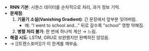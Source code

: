 - **RNN 기본**: 시퀀스 데이터를 순차적으로 처리, 과거 정보 기억.
- **문제점**:
    1. **기울기 소실(Vanishing Gradient)**: 긴 문장에서 앞부분 잊어버림.
        - 예: "I went to school and..." 뒤로 갈수록 "school" 영향 약해짐.
    2. **병렬 처리 불가**: 한 번에 하나씩 계산 → 느림.
- **해결 시도**: LSTM, GRU로 보완했지만 완벽하진 않았음.
- → [[트랜스포머]]가 이 한계를 깨부숨.
